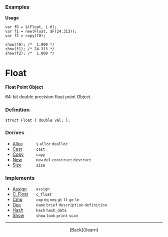   <div class="row">
  <div class="col-xs-6 col-md-6">

### Examples

__Usage__

    var f0 = $(Float, 1.0);
    var f1 = new(Float, $F(24.313));
    var f2 = copy(f0);
    
    show(f0); /*  1.000 */
    show(f1); /* 24.313 */
    show(f2); /*  1.000 */
    



  </div>
  <div class="col-xs-6 col-md-6">

# Float
__Float Point Object__

64-bit double precision float point Object.

### Definition

    struct Float { double val; };

### Derives

* <span style="width:75px; float:left;">[Alloc](/learn/alloc)</span>`$` `alloc` `dealloc` 
* <span style="width:75px; float:left;">[Cast](/learn/cast)</span>`cast` 
* <span style="width:75px; float:left;">[Copy](/learn/copy)</span>`copy` 
* <span style="width:75px; float:left;">[New](/learn/new)</span>`new` `del` `construct` `destruct` 
* <span style="width:75px; float:left;">[Size](/learn/size)</span>`size` 
### Implements

* <span style="width:75px; float:left;">[Assign](/learn/assign)</span>`assign` 
* <span style="width:75px; float:left;">[C_Float](/learn/c_float)</span>`c_float` 
* <span style="width:75px; float:left;">[Cmp](/learn/cmp)</span>`cmp` `eq` `neq` `gt` `lt` `ge` `le` 
* <span style="width:75px; float:left;">[Doc](/learn/doc)</span>`name` `brief` `description` `definition` 
* <span style="width:75px; float:left;">[Hash](/learn/hash)</span>`hash` `hash_data` 
* <span style="width:75px; float:left;">[Show](/learn/show)</span>`show` `look` `print` `scan` 

* * *

  <p style="text-align:center;">
[Back](/learn)
  </p>

  </div>
  </div>
